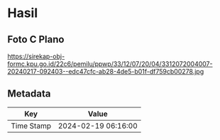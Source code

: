# Hasil

## Foto C Plano

https://sirekap-obj-formc.kpu.go.id/22c6/pemilu/ppwp/33/12/07/20/04/3312072004007-20240217-092403--edc47cfc-ab28-4de5-b01f-df759cb00278.jpg


## Metadata

| Key        | Value               |
| ---------- | ------------------- |
| Time Stamp | 2024-02-19 06:16:00 |




